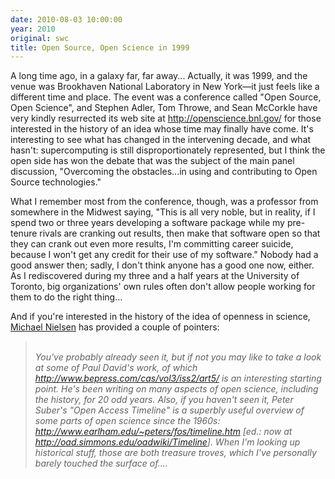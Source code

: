 ```yaml
---
date: 2010-08-03 10:00:00
year: 2010
original: swc
title: Open Source, Open Science in 1999
---
```

<p>A long time ago, in a galaxy far, far away... Actually, it was 1999, and the venue was Brookhaven National Laboratory in New York&mdash;it just feels like a different time and place. The event was a conference called "Open Source, Open Science", and Stephen Adler, Tom Throwe, and Sean McCorkle have very kindly resurrected its web site at <a href="http://openscience.bnl.gov/">http://openscience.bnl.gov/</a> for those interested in the history of an idea whose time may finally have come. It's interesting to see what has changed in the intervening decade, and what hasn't: supercomputing is still disproportionately represented, but I think the open side has won the debate that was the subject of the main panel discussion, "Overcoming the obstacles...in using and contributing to Open Source technologies."</p>
<p>What I remember most from the conference, though, was a professor from somewhere in the Midwest saying, "This is all very noble, but in reality, if I spend two or three years developing a software package while my pre-tenure rivals are cranking out results, then make that software open so that they can crank out even more results, I'm committing career suicide, because I won't get any credit for their use of my software." Nobody had a good answer then; sadly, I don't think anyone has a good one now, either. As I rediscovered during my three and a half years at the University of Toronto, big organizations' own rules often don't allow people working for them to do the right thing...</p>
<p>And if you're interested in the history of the idea of openness in science, <a href="http://michaelnielsen.org/">Michael Nielsen</a> has provided a couple of pointers:</p>
<blockquote><p><em><br />
You've probably already seen it, but if not you may like to take a look at some of Paul David's work, of which <a href="http://www.bepress.com/cas/vol3/iss2/art5/">http://www.bepress.com/cas/vol3/iss2/art5/</a> is an interesting starting point. He's been writing on many aspects of open science, including the history, for 20 odd years. Also, if you haven't seen it, Peter Suber's "Open Access Timeline" is a superbly useful overview of some parts of open science since the 1960s: <a href="http://www.earlham.edu/~peters/fos/timeline.htm">http://www.earlham.edu/~peters/fos/timeline.htm</a> [ed.: now at <a href="http://oad.simmons.edu/oadwiki/Timeline">http://oad.simmons.edu/oadwiki/Timeline</a>]. When I'm looking up historical stuff, those are both treasure troves, which I've personally barely touched the surface of....</em></p></blockquote>
